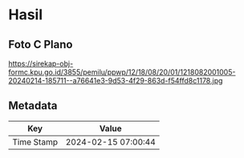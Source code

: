 # Hasil

## Foto C Plano

https://sirekap-obj-formc.kpu.go.id/3855/pemilu/ppwp/12/18/08/20/01/1218082001005-20240214-185711--a76641e3-9d53-4f29-863d-f54ffd8c1178.jpg


## Metadata

| Key        | Value               |
| ---------- | ------------------- |
| Time Stamp | 2024-02-15 07:00:44 |



